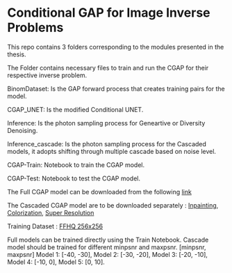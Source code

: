 # Conditional GAP for Image Inverse Problems

This repo contains 3 folders corresponding to the modules presented in the thesis. 

The Folder contains necessary files to train and run the CGAP for their respective inverse problem.

BinomDataset: Is the GAP forward process that creates training pairs for the model.

CGAP_UNET: Is the modified Conditional UNET.

Inference: Is the photon sampling process for Geneartive or Diversity Denoising.

Inference_cascade: Is the photon sampling process for the Cascaded models, it adopts shifting through multiple cascade based on noise level.

CGAP-Train: Notebook to train the CGAP model.

CGAP-Test: Notebook to test the CGAP model.

The Full CGAP model can be downloaded from the following [link](https://www.kaggle.com/models/weedoo/full-conditional-gap-models/)


The Cascaded CGAP model are to be downloaded separately : [Inpainting](https://www.kaggle.com/models/asanchithsavio/inpaint-cascade-m40to2.5/), [Colorization](https://www.kaggle.com/models/asanchithsavio/color-cascade/), [Super Resolution](https://www.kaggle.com/models/asanchithsavio/super-res-cascase-256-256/)

Training Dataset : [FFHQ 256x256](https://www.kaggle.com/datasets/denislukovnikov/ffhq256-images-only)

Full models can be trained directly using the Train Notebook.
Cascade model should be trained for different minpsnr and maxpsnr. [minpsnr, maxpsnr]
Model 1: [-40, -30], Model 2: [-30, -20], Model 3: [-20, -10], Model 4: [-10, 0], Model 5: [0, 10].